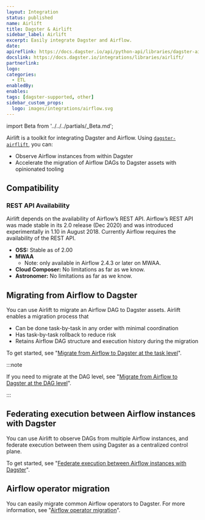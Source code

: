 ```yaml
---
layout: Integration
status: published
name: Airlift
title: Dagster & Airlift
sidebar_label: Airlift
excerpt: Easily integrate Dagster and Airflow.
date:
apireflink: https://docs.dagster.io/api/python-api/libraries/dagster-airlift
docslink: https://docs.dagster.io/integrations/libraries/airlift/
partnerlink:
logo:
categories:
  - ETL
enabledBy:
enables:
tags: [dagster-supported, other]
sidebar_custom_props: 
  logo: images/integrations/airflow.svg
---
```


import Beta from '../../../partials/\_Beta.md';

<Beta />

Airlift is a toolkit for integrating Dagster and Airflow. Using [`dagster-airflift`](/api/python-api/libraries/dagster-airlift), you can:

- Observe Airflow instances from within Dagster
- Accelerate the migration of Airflow DAGs to Dagster assets with opinionated tooling

## Compatibility

### REST API Availability

Airlift depends on the availability of Airflow’s REST API. Airflow’s REST API was made stable in its 2.0 release (Dec 2020) and was introduced experimentally in 1.10 in August 2018. Currently Airflow requires the availability of the REST API.

- **OSS:** Stable as of 2.00
- **MWAA**
  - Note: only available in Airflow 2.4.3 or later on MWAA.
- **Cloud Composer:** No limitations as far as we know.
- **Astronomer:** No limitations as far as we know.

## Migrating from Airflow to Dagster

You can use Airlift to migrate an Airflow DAG to Dagster assets. Airlift enables a migration process that

- Can be done task-by-task in any order with minimal coordination
- Has task-by-task rollback to reduce risk
- Retains Airflow DAG structure and execution history during the migration

To get started, see "[Migrate from Airflow to Dagster at the task level](/guides/migrate/airflow-to-dagster/task-level-migration)".

:::note

If you need to migrate at the DAG level, see "[Migrate from Airflow to Dagster at the DAG level](/guides/migrate/airflow-to-dagster/dag-level-migration)".

:::

## Federating execution between Airflow instances with Dagster

You can use Airlift to observe DAGs from multiple Airflow instances, and federate execution between them using Dagster as a centralized control plane.

To get started, see "[Federate execution between Airflow instances with Dagster](/guides/migrate/airflow-to-dagster/federation/)".

## Airflow operator migration

You can easily migrate common Airflow operators to Dagster. For more information, see "[Airflow operator migration](/guides/migrate/airflow-to-dagster/airflow-operator-migration/)".
